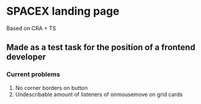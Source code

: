 # SPACEX landing page

Based on CRA + TS

## Made as a test task for the position of a frontend developer

### Current problems

1. No corner borders on button
2. Undescribable amount of listeners of onmousemove on grid cards
